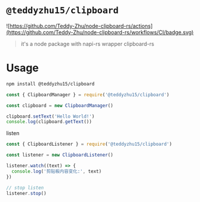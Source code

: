 # `@teddyzhu15/clipboard`

![https://github.com/Teddy-Zhu/node-clipboard-rs/actions](https://github.com/Teddy-Zhu/node-clipboard-rs/workflows/CI/badge.svg)

> it's a node package with napi-rs wrapper clipboard-rs

# Usage

```bash
npm install @teddyzhu15/clipboard
```

```javascript
const { ClipboardManager } = require('@teddyzhu15/clipboard')

const clipboard = new ClipboardManager()

clipboard.setText('Hello World!')
console.log(clipboard.getText())
```

listen

```javascript
const { ClipboardListener } = require('@teddyzhu15/clipboard')

const listener = new ClipboardListener()

listener.watch((text) => {
  console.log('剪贴板内容变化:', text)
})

// stop listen
listener.stop()
```
